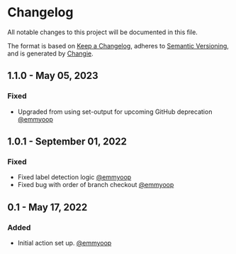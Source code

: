 # Changelog
All notable changes to this project will be documented in this file.

The format is based on [Keep a Changelog](https://keepachangelog.com/en/1.0.0/),
adheres to [Semantic Versioning](https://semver.org/spec/v2.0.0.html),
and is generated by [Changie](https://github.com/miniscruff/changie).
## 1.1.0 - May 05, 2023
### Fixed
* Upgraded from using set-output for upcoming GitHub deprecation [@emmyoop](https://github.com/emmyoop)
## 1.0.1 - September 01, 2022
### Fixed
* Fixed label detection logic [@emmyoop](https://github.com/emmyoop)
* Fixed bug with order of branch checkout [@emmyoop](https://github.com/emmyoop)
## 0.1 - May 17, 2022
### Added
* Initial action set up. [@emmyoop](https://github.com/emmyoop)
